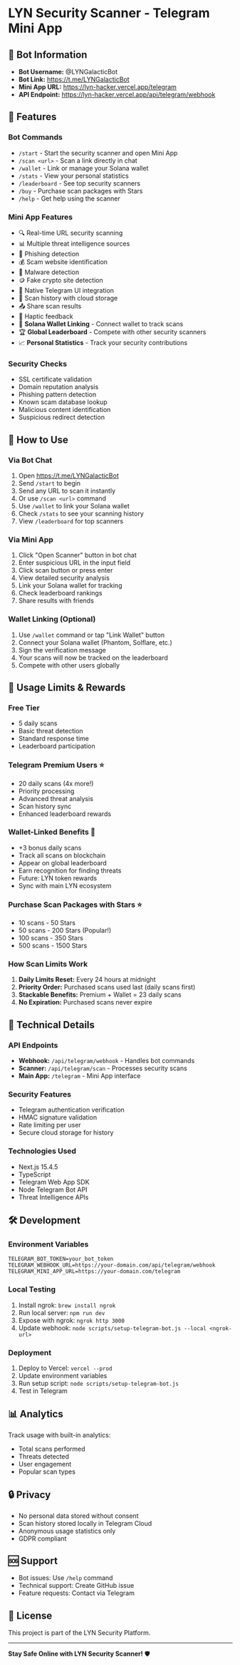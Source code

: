 # LYN Security Scanner - Telegram Mini App

## 🤖 Bot Information
- **Bot Username:** @LYNGalacticBot
- **Bot Link:** https://t.me/LYNGalacticBot
- **Mini App URL:** https://lyn-hacker.vercel.app/telegram
- **API Endpoint:** https://lyn-hacker.vercel.app/api/telegram/webhook

## 🚀 Features

### Bot Commands
- `/start` - Start the security scanner and open Mini App
- `/scan <url>` - Scan a link directly in chat
- `/wallet` - Link or manage your Solana wallet
- `/stats` - View your personal statistics
- `/leaderboard` - See top security scanners
- `/buy` - Purchase scan packages with Stars
- `/help` - Get help using the scanner

### Mini App Features
- 🔍 Real-time URL security scanning
- 📊 Multiple threat intelligence sources
- 🎣 Phishing detection
- 💰 Scam website identification
- 🦠 Malware detection
- 🪙 Fake crypto site detection
- 📱 Native Telegram UI integration
- 💾 Scan history with cloud storage
- 📤 Share scan results
- 🔔 Haptic feedback
- 💎 **Solana Wallet Linking** - Connect wallet to track scans
- 🏆 **Global Leaderboard** - Compete with other security scanners
- 📈 **Personal Statistics** - Track your security contributions

### Security Checks
- SSL certificate validation
- Domain reputation analysis
- Phishing pattern detection
- Known scam database lookup
- Malicious content identification
- Suspicious redirect detection

## 📱 How to Use

### Via Bot Chat
1. Open https://t.me/LYNGalacticBot
2. Send `/start` to begin
3. Send any URL to scan it instantly
4. Or use `/scan <url>` command
5. Use `/wallet` to link your Solana wallet
6. Check `/stats` to see your scanning history
7. View `/leaderboard` for top scanners

### Via Mini App
1. Click "Open Scanner" button in bot chat
2. Enter suspicious URL in the input field
3. Click scan button or press enter
4. View detailed security analysis
5. Link your Solana wallet for tracking
6. Check leaderboard rankings
7. Share results with friends

### Wallet Linking (Optional)
1. Use `/wallet` command or tap "Link Wallet" button
2. Connect your Solana wallet (Phantom, Solflare, etc.)
3. Sign the verification message
4. Your scans will now be tracked on the leaderboard
5. Compete with other users globally

## 🎯 Usage Limits & Rewards

### Free Tier
- 5 daily scans
- Basic threat detection
- Standard response time
- Leaderboard participation

### Telegram Premium Users ⭐
- 20 daily scans (4x more!)
- Priority processing
- Advanced threat analysis
- Scan history sync
- Enhanced leaderboard rewards

### Wallet-Linked Benefits 💎
- +3 bonus daily scans
- Track all scans on blockchain
- Appear on global leaderboard
- Earn recognition for finding threats
- Future: LYN token rewards
- Sync with main LYN ecosystem

### Purchase Scan Packages with Stars ⭐
- 10 scans - 50 Stars
- 50 scans - 200 Stars (Popular!)
- 100 scans - 350 Stars
- 500 scans - 1500 Stars

### How Scan Limits Work
1. **Daily Limits Reset:** Every 24 hours at midnight
2. **Priority Order:** Purchased scans used last (daily scans first)
3. **Stackable Benefits:** Premium + Wallet = 23 daily scans
4. **No Expiration:** Purchased scans never expire

## 🔧 Technical Details

### API Endpoints
- **Webhook:** `/api/telegram/webhook` - Handles bot commands
- **Scanner:** `/api/telegram/scan` - Processes security scans
- **Main App:** `/telegram` - Mini App interface

### Security Features
- Telegram authentication verification
- HMAC signature validation
- Rate limiting per user
- Secure cloud storage for history

### Technologies Used
- Next.js 15.4.5
- TypeScript
- Telegram Web App SDK
- Node Telegram Bot API
- Threat Intelligence APIs

## 🛠️ Development

### Environment Variables
```env
TELEGRAM_BOT_TOKEN=your_bot_token
TELEGRAM_WEBHOOK_URL=https://your-domain.com/api/telegram/webhook
TELEGRAM_MINI_APP_URL=https://your-domain.com/telegram
```

### Local Testing
1. Install ngrok: `brew install ngrok`
2. Run local server: `npm run dev`
3. Expose with ngrok: `ngrok http 3000`
4. Update webhook: `node scripts/setup-telegram-bot.js --local <ngrok-url>`

### Deployment
1. Deploy to Vercel: `vercel --prod`
2. Update environment variables
3. Run setup script: `node scripts/setup-telegram-bot.js`
4. Test in Telegram

## 📊 Analytics

Track usage with built-in analytics:
- Total scans performed
- Threats detected
- User engagement
- Popular scan types

## 🔒 Privacy

- No personal data stored without consent
- Scan history stored locally in Telegram Cloud
- Anonymous usage statistics only
- GDPR compliant

## 🆘 Support

- Bot issues: Use `/help` command
- Technical support: Create GitHub issue
- Feature requests: Contact via Telegram

## 📄 License

This project is part of the LYN Security Platform.

---

**Stay Safe Online with LYN Security Scanner!** 🛡️